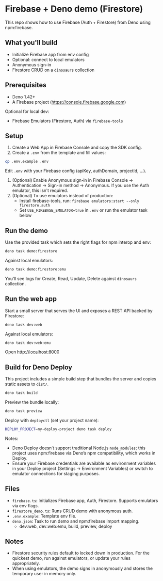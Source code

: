 # Firebase + Deno demo (Firestore)

This repo shows how to use Firebase (Auth + Firestore) from Deno using npm:firebase.

## What you'll build

- Initialize Firebase app from env config
- Optional: connect to local emulators
- Anonymous sign-in
- Firestore CRUD on a `dinosaurs` collection

## Prerequisites

- Deno 1.42+
- A Firebase project (<https://console.firebase.google.com>)

Optional for local dev:

- Firebase Emulators (Firestore, Auth) via `firebase-tools`

## Setup

1. Create a Web App in Firebase Console and copy the SDK config.
2. Create a `.env` from the template and fill values:

```bash
cp .env.example .env
```

Edit `.env` with your Firebase config (apiKey, authDomain, projectId, ...).

1. (Optional) Enable Anonymous sign-in in Firebase Console -> Authentication -> Sign-in method -> Anonymous.
   If you use the Auth emulator, this isn't required.
1. (Optional) To use emulators instead of production:
   - Install firebase-tools, run: `firebase emulators:start --only firestore,auth`
   - Set `USE_FIREBASE_EMULATOR=true` in `.env` or run the emulator task below

## Run the demo

Use the provided task which sets the right flags for npm interop and env:

```bash
deno task demo:firestore
```

Against local emulators:

```bash
deno task demo:firestore:emu
```

You'll see logs for Create, Read, Update, Delete against `dinosaurs` collection.

## Run the web app

Start a small server that serves the UI and exposes a REST API backed by Firestore:

```bash
deno task dev:web
```

Against local emulators:

```bash
deno task dev:web:emu
```

Open <http://localhost:8000>

## Build for Deno Deploy

This project includes a simple build step that bundles the server and copies static assets to `dist/`.

```bash
deno task build
```

Preview the bundle locally:

```bash
deno task preview
```

Deploy with `deployctl` (set your project name):

```bash
DEPLOY_PROJECT=my-deploy-project deno task deploy
```

Notes:

- Deno Deploy doesn’t support traditional Node.js `node_modules`; this project uses npm:firebase via Deno’s npm compatibility, which works in Deploy.
- Ensure your Firebase credentials are available as environment variables in your Deploy project (Settings → Environment Variables) or switch to emulator connections for staging purposes.

## Files

- `firebase.ts`: Initializes Firebase app, Auth, Firestore. Supports emulators via env flags.
- `firestore_demo.ts`: Runs CRUD demo with anonymous auth.
- `.env.example`: Template env file.
- `deno.json`: Task to run demo and npm:firebase import mapping.
  - dev:web, dev:web:emu, build, preview, deploy

## Notes

- Firestore security rules default to locked down in production. For the quickest demo, run against emulators, or update your rules appropriately.
- When using emulators, the demo signs in anonymously and stores the temporary user in memory only.
